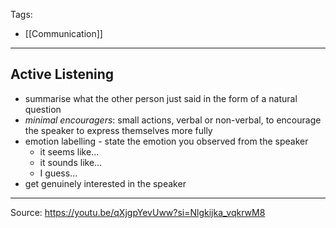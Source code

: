Tags:
- [[Communication]]
---
## Active Listening
- summarise what the other person just said in the form of a natural question
- _minimal encouragers_: small actions, verbal or non-verbal, to encourage the speaker to express themselves more fully
- emotion labelling - state the emotion you observed from the speaker 
    - it seems like...
    - it sounds like...
    - I guess...
- get genuinely interested in the speaker

---
Source: https://youtu.be/qXjgpYevUww?si=Nlgkijka_vqkrwM8
